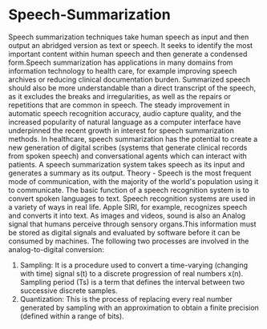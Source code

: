 # Speech-Summarization
Speech summarization techniques take human speech as input and then output an abridged version as text or speech. It seeks to identify the most important content within human speech and then generate a condensed form.Speech summarization has applications in many domains from information technology to health care, for example improving speech archives or reducing clinical documentation burden.  Summarized speech should also be more understandable than a direct transcript of the speech, as it excludes the breaks and irregularities, as well as the repairs or repetitions that are common in speech. The steady improvement in automatic speech recognition accuracy, audio capture quality, and the increased popularity of natural language as a computer interface have underpinned the recent growth in interest for speech summarization methods. In healthcare, speech summarization has the potential to create a new generation of digital scribes (systems that generate clinical records from spoken speech) and conversational agents which can interact with patients. A speech summarization system takes speech as its input and generates a summary as its output.
Theory - Speech is the most frequent mode of communication, with the majority of the world's population using it to communicate. The basic function of a speech
recognition system is to convert spoken languages to text. Speech recognition systems are used in a variety of ways in real life. Apple SIRI, for example, recognizes speech and converts it into text. As images and videos, sound is also an Analog signal that humans perceive through sensory organs.This information must be stored as digital signals and evaluated by software before it can be consumed by machines. The following two processes are involved in the analog-to-digital conversion:
1. Sampling: It is a procedure used to convert a time-varying (changing with
time) signal s(t) to a discrete progression of real numbers x(n). Sampling period
(Ts) is a term that defines the interval between two successive discrete samples.
2. Quantization: This is the process of replacing every real number generated
by sampling with an approximation to obtain a finite precision (defined within a
range of bits).

